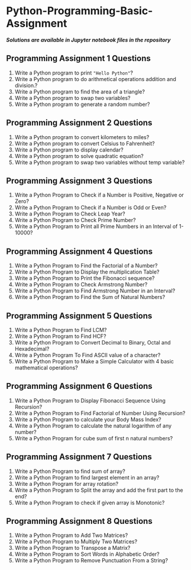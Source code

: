 # Python-Programming-Basic-Assignment  
  
  **_Solutions are available in Jupyter notebook files in the repository_**
  
  
## Programming Assignment 1 Questions

1.	Write a Python program to print `"Hello Python"`?  
2.	Write a Python program to do arithmetical operations addition and division.?  
3.	Write a Python program to find the area of a triangle?  
4.	Write a Python program to swap two variables?  
5.	Write a Python program to generate a random number?  

## Programming Assignment 2 Questions

1.	Write a Python program to convert kilometers to miles?  
2.	Write a Python program to convert Celsius to Fahrenheit?  
3.	Write a Python program to display calendar?  
4.	Write a Python program to solve quadratic equation?  
5.	Write a Python program to swap two variables without temp variable?  

## Programming Assignment 3 Questions

1.	Write a Python Program to Check if a Number is Positive, Negative or Zero?  
2.	Write a Python Program to Check if a Number is Odd or Even?  
3.	Write a Python Program to Check Leap Year?  
4.	Write a Python Program to Check Prime Number?  
5.	Write a Python Program to Print all Prime Numbers in an Interval of 1-10000?  

## Programming Assignment 4 Questions

1.	Write a Python Program to Find the Factorial of a Number?  
2.	Write a Python Program to Display the multiplication Table?  
3.	Write a Python Program to Print the Fibonacci sequence?  
4.	Write a Python Program to Check Armstrong Number?  
5.	Write a Python Program to Find Armstrong Number in an Interval?  
6.	Write a Python Program to Find the Sum of Natural Numbers?  

## Programming Assignment 5 Questions

1.	Write a Python Program to Find LCM?  
2.	Write a Python Program to Find HCF?  
3.	Write a Python Program to Convert Decimal to Binary, Octal and Hexadecimal?  
4.	Write a Python Program To Find ASCII value of a character?  
5.	Write a Python Program to Make a Simple Calculator with 4 basic mathematical operations?  

## Programming Assignment 6 Questions

1.	Write a Python Program to Display Fibonacci Sequence Using Recursion?  
2.	Write a Python Program to Find Factorial of Number Using Recursion?  
3.	Write a Python Program to calculate your Body Mass Index?  
4.	Write a Python Program to calculate the natural logarithm of any number?  
5.	Write a Python Program for cube sum of first n natural numbers?  

## Programming Assignment 7 Questions

1.	Write a Python Program to find sum of array?  
2.	Write a Python Program to find largest element in an array?  
3.	Write a Python Program for array rotation?  
4.	Write a Python Program to Split the array and add the first part to the end?  
5.	Write a Python Program to check if given array is Monotonic?  

## Programming Assignment 8 Questions  

1.	Write a Python Program to Add Two Matrices?  
2.	Write a Python Program to Multiply Two Matrices?  
3.	Write a Python Program to Transpose a Matrix?  
4.	Write a Python Program to Sort Words in Alphabetic Order?  
5.	Write a Python Program to Remove Punctuation From a String?  





